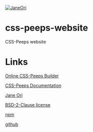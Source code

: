 [![JaneOri](https://img.shields.io/badge/JaneOri%20%F0%9F%91%BD-I%20made%20a%20thing!-blueviolet.svg?labelColor=222222)](https://twitter.com/Jane0ri)

# css-peeps-website
CSS-Peeps website

# Links

[Online CSS-Peeps Builder](https://css-peeps.com)

[CSS-Peeps Documentation](https://css-peeps.com/#docs)

[Jane Ori](https://twitter.com/Jane0ri)

[BSD-2-Clause license](https://opensource.org/licenses/BSD-2-Clause)

[npm](https://www.npmjs.com/package/css-peeps)

[github](https://github.com/propjockey/css-peeps)
